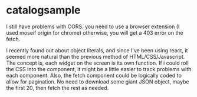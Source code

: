 # catalogsample
I still have problems with CORS.  you need to use a browser extension (I used moseif origin for chrome) otherwise, you will get a 403 error on the fetch.

I recently found out about object literals, and since I've been using react, it seemed more natural than the previous method of HTML/CSS/Javascript.
The concept is, each widget on the screen is its own function.  If i could roll the CSS into the component, it might be a little easier to track problems with each component.
Also, the fetch component could be logically coded to allow for pagination.  No need to download some giant JSON object, maybe the first 20, then fetch the rest as needed.


